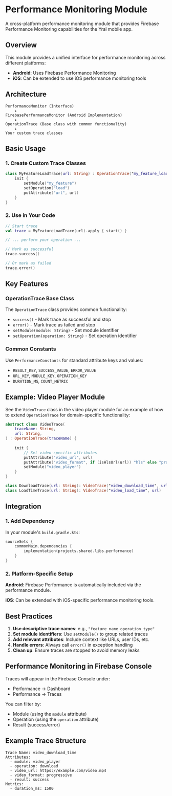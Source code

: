 # Performance Monitoring Module

A cross-platform performance monitoring module that provides Firebase Performance Monitoring capabilities for the Yral mobile app.

## Overview

This module provides a unified interface for performance monitoring across different platforms:
- **Android**: Uses Firebase Performance Monitoring
- **iOS**: Can be extended to use iOS performance monitoring tools

## Architecture

```
PerformanceMonitor (Interface)
    ↓
FirebasePerformanceMonitor (Android Implementation)
    ↓
OperationTrace (Base class with common functionality)
    ↓
Your custom trace classes
```

## Basic Usage

### 1. Create Custom Trace Classes

```kotlin
class MyFeatureLoadTrace(url: String) : OperationTrace("my_feature_load_time") {
    init {
        setModule("my_feature")
        setOperation("load")
        putAttribute("url", url)
    }
}
```

### 2. Use in Your Code

```kotlin
// Start trace
val trace = MyFeatureLoadTrace(url).apply { start() }

// ... perform your operation ...

// Mark as successful
trace.success()

// Or mark as failed
trace.error()
```

## Key Features

### OperationTrace Base Class

The `OperationTrace` class provides common functionality:
- `success()` - Mark trace as successful and stop
- `error()` - Mark trace as failed and stop
- `setModule(module: String)` - Set module identifier
- `setOperation(operation: String)` - Set operation identifier

### Common Constants

Use `PerformanceConstants` for standard attribute keys and values:
- `RESULT_KEY`, `SUCCESS_VALUE`, `ERROR_VALUE`
- `URL_KEY`, `MODULE_KEY`, `OPERATION_KEY`
- `DURATION_MS`, `COUNT_METRIC`

## Example: Video Player Module

See the `VideoTrace` class in the video player module for an example of how to extend `OperationTrace` for domain-specific functionality:

```kotlin
abstract class VideoTrace(
    traceName: String,
    url: String,
) : OperationTrace(traceName) {
    
    init {
        // Set video-specific attributes
        putAttribute("video_url", url)
        putAttribute("video_format", if (isHlsUrl(url)) "hls" else "progressive")
        setModule("video_player")
    }
}

class DownloadTrace(url: String): VideoTrace("video_download_time", url)
class LoadTimeTrace(url: String): VideoTrace("video_load_time", url)
```

## Integration

### 1. Add Dependency

In your module's `build.gradle.kts`:

```kotlin
sourceSets {
    commonMain.dependencies {
        implementation(projects.shared.libs.performance)
    }
}
```

### 2. Platform-Specific Setup

**Android**: Firebase Performance is automatically included via the performance module.

**iOS**: Can be extended with iOS-specific performance monitoring tools.

## Best Practices

1. **Use descriptive trace names**: e.g., `"feature_name_operation_type"`
2. **Set module identifiers**: Use `setModule()` to group related traces
3. **Add relevant attributes**: Include context like URLs, user IDs, etc.
4. **Handle errors**: Always call `error()` in exception handling
5. **Clean up**: Ensure traces are stopped to avoid memory leaks

## Performance Monitoring in Firebase Console

Traces will appear in the Firebase Console under:
- Performance → Dashboard
- Performance → Traces

You can filter by:
- Module (using the `module` attribute)
- Operation (using the `operation` attribute)
- Result (success/error)

## Example Trace Structure

```
Trace Name: video_download_time
Attributes:
  - module: video_player
  - operation: download
  - video_url: https://example.com/video.mp4
  - video_format: progressive
  - result: success
Metrics:
  - duration_ms: 1500
``` 